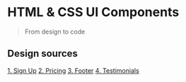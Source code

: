 # HTML & CSS UI Components

> From design to code

## Design sources

[1. Sign Up](https://uidesigndaily.com/posts/figma-sign-up-log-in-authentication-day-1109)
[2. Pricing](https://uidesigndaily.com/posts/sketch-price-cards-pricing-dark-theme-day-1165)
[3. Footer](https://uidesigndaily.com/posts/sketch-footer-ui-design-newsletter-links-day-1195)
[4. Testimonials](https://uidesigndaily.com/posts/sketch-testimonials-tesimonials-card-day-1172)
